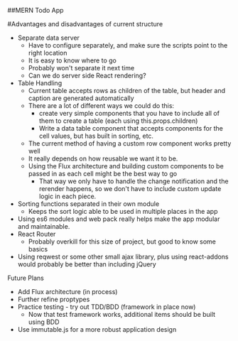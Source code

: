 ##MERN Todo App

#Advantages and disadvantages of current structure
- Separate data server
    - Have to configure separately, and make sure the scripts point to the right location
    - It is easy to know where to go
    - Probably won't separate it next time
    - Can we do server side React rendering?
- Table Handling
    - Current table accepts rows as children of the table, but header and caption are generated automatically
    - There are a lot of different ways we could do this:
        - create very simple components that you have to include all of them to create a table (each using this.props.children)
        - Write a data table component that accepts components for the cell values, but has built in sorting, etc.
    - The current method of having a custom row component works pretty well
    - It really depends on how reusable we want it to be.
    - Using the Flux architecture and building custom components to be passed in as each cell might be the best way to go
        - That way we only have to handle the change notification and the rerender happens, so we don't have to include custom update logic in each piece.
- Sorting functions separated in their own module
    - Keeps the sort logic able to be used in multiple places in the app
- Using es6 modules and web pack really helps make the app modular and maintainable.
- React Router
    - Probably overkill for this size of project, but good to know some basics
- Using reqwest or some other small ajax library, plus using react-addons would probably be better than including jQuery

Future Plans
- Add Flux architecture (in process)
- Further refine proptypes
- Practice testing - try out TDD/BDD (framework in place now)
    - Now that test framework works, additional items should be built using BDD
- Use immutable.js for a more robust application design
